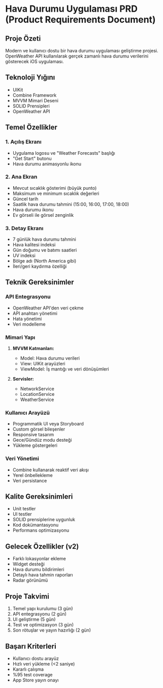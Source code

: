 # Hava Durumu Uygulaması PRD (Product Requirements Document)

## Proje Özeti
Modern ve kullanıcı dostu bir hava durumu uygulaması geliştirme projesi. OpenWeather API kullanılarak gerçek zamanlı hava durumu verilerini gösterecek iOS uygulaması.

## Teknoloji Yığını
- UIKit
- Combine Framework
- MVVM Mimari Deseni
- SOLID Prensipleri
- OpenWeather API

## Temel Özellikler

### 1. Açılış Ekranı
- Uygulama logosu ve "Weather Forecasts" başlığı
- "Get Start" butonu
- Hava durumu animasyonlu ikonu

### 2. Ana Ekran
- Mevcut sıcaklık gösterimi (büyük punto)
- Maksimum ve minimum sıcaklık değerleri
- Güncel tarih
- Saatlik hava durumu tahmini (15:00, 16:00, 17:00, 18:00)
- Hava durumu ikonu
- Ev görseli ile görsel zenginlik

### 3. Detay Ekranı
- 7 günlük hava durumu tahmini
- Hava kalitesi indeksi
- Gün doğumu ve batımı saatleri
- UV indeksi
- Bölge adı (North America gibi)
- İleri/geri kaydırma özelliği

## Teknik Gereksinimler

### API Entegrasyonu
- OpenWeather API'den veri çekme
- API anahtarı yönetimi
- Hata yönetimi
- Veri modelleme

### Mimari Yapı
1. **MVVM Katmanları:**
   - Model: Hava durumu verileri
   - View: UIKit arayüzleri
   - ViewModel: İş mantığı ve veri dönüşümleri

2. **Servisler:**
   - NetworkService
   - LocationService
   - WeatherService

### Kullanıcı Arayüzü
- Programmatik UI veya Storyboard
- Custom görsel bileşenler
- Responsive tasarım
- Gece/Gündüz modu desteği
- Yükleme göstergeleri

### Veri Yönetimi
- Combine kullanarak reaktif veri akışı
- Yerel önbellekleme
- Veri persistance

## Kalite Gereksinimleri
- Unit testler
- UI testler
- SOLID prensiplerine uygunluk
- Kod dokümantasyonu
- Performans optimizasyonu

## Gelecek Özellikler (v2)
- Farklı lokasyonlar ekleme
- Widget desteği
- Hava durumu bildirimleri
- Detaylı hava tahmin raporları
- Radar görünümü

## Proje Takvimi
1. Temel yapı kurulumu (3 gün)
2. API entegrasyonu (2 gün)
3. UI geliştirme (5 gün)
4. Test ve optimizasyon (3 gün)
5. Son rötuşlar ve yayın hazırlığı (2 gün)

## Başarı Kriterleri
- Kullanıcı dostu arayüz
- Hızlı veri yükleme (<2 saniye)
- Kararlı çalışma
- %95 test coverage
- App Store yayın onayı 
